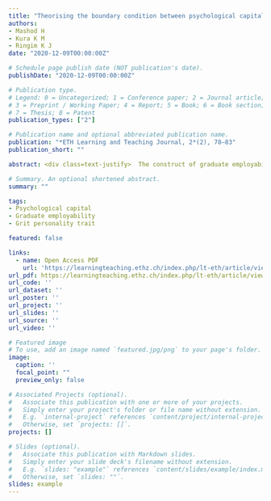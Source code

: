 ```yaml
---
title: "Theorising the boundary condition between psychological capital and graduate employability: Does grit matter?"
authors:
- Mashod H
- Kura K M
- Ringim K J
date: "2020-12-09T00:00:00Z"

# Schedule page publish date (NOT publication's date).
publishDate: "2020-12-09T00:00:00Z"

# Publication type.
# Legend: 0 = Uncategorized; 1 = Conference paper; 2 = Journal article;
# 3 = Preprint / Working Paper; 4 = Report; 5 = Book; 6 = Book section;
# 7 = Thesis; 8 = Patent
publication_types: ["2"]

# Publication name and optional abbreviated publication name.
publication: "*ETH Learning and Teaching Journal, 2*(2), 78–83"
publication_short: ""

abstract: <div class=text-justify>  The construct of graduate employability (GE) has received considerable attention from researchers and practitioners because of its crucial role in national economic agendas. Previous research is mixed in terms of the association between psychological capital (PsyCap) and GE. This represents a significant theoretical gap in the literature. To address this knowledge gap and better understand the relationship, we proposed grit as the potential “moderator” between PsyCap and GE. By incorporating grit as moderator, this paper aims to contribute to concept and theory development in the field of educational management. The paper provides valuable insights that support the notion that PsyCap and grit acquisition enhance GE. </div>

# Summary. An optional shortened abstract.
summary: ""

tags:
- Psychological capital
- Graduate employability
- Grit personality trait

featured: false

links:
  - name: Open Access PDF
    url: 'https://learningteaching.ethz.ch/index.php/lt-eth/article/view/108/144'
url_pdf: https://learningteaching.ethz.ch/index.php/lt-eth/article/view/108/144
url_code: ''
url_dataset: ''
url_poster: ''
url_project: ''
url_slides: ''
url_source: ''
url_video: ''

# Featured image
# To use, add an image named `featured.jpg/png` to your page's folder. 
image:
  caption: ''
  focal_point: ""
  preview_only: false

# Associated Projects (optional).
#   Associate this publication with one or more of your projects.
#   Simply enter your project's folder or file name without extension.
#   E.g. `internal-project` references `content/project/internal-project/index.md`.
#   Otherwise, set `projects: []`.
projects: []

# Slides (optional).
#   Associate this publication with Markdown slides.
#   Simply enter your slide deck's filename without extension.
#   E.g. `slides: "example"` references `content/slides/example/index.md`.
#   Otherwise, set `slides: ""`.
slides: example
---
```


